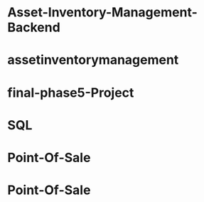 # Asset-Inventory-Management-Backend
# assetinventorymanagement
# final-phase5-Project
# SQL
# Point-Of-Sale
# Point-Of-Sale
